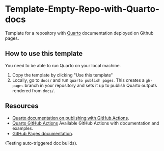 # Template-Empty-Repo-with-Quarto-docs

Template for a repository with [Quarto](https://quarto.org) documentation deployed on Github pages.

## How to use this template

You need to be able to run Quarto on your local machine.

1. Copy the template by clicking "Use this template"
2. Locally, go to `docs/` and run `quarto publish pages`. This creates a `gh-pages` branch in your repository and sets it up to publish Quarto outputs rendered from `docs/`.

## Resources

* [Quarto documentation on publishing with GitHub Actions](https://quarto.org/docs/publishing/github-pages.html#github-action).
* [Quarto GitHub Actions](https://github.com/quarto-dev/quarto-actions) Available GitHub Actions with documentation and examples.
* [GitHub Pages documentation](https://docs.github.com/en/pages).

(Testing auto-triggered doc builds).